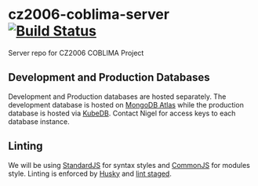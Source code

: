 # cz2006-coblima-server [![Build Status](http://35.240.188.10:8080/buildStatus/icon?job=coblima-server)](http://34.87.46.94:8080/job/coblima-server/)

Server repo for CZ2006 COBLIMA Project

## Development and Production Databases

Development and Production databases are hosted separately. The development database is hosted on [MongoDB Atlas](https://www.mongodb.com/cloud/atlas) while the production database is hosted via [KubeDB](https://kubedb.com/). Contact Nigel for access keys to each database instance.

## Linting

We will be using [StandardJS](https://standardjs.com/) for syntax styles and [CommonJS](https://requirejs.org/docs/commonjs.html) for modules style. Linting is enforced by [Husky](https://github.com/typicode/husky) and [lint staged](https://github.com/okonet/lint-staged).
